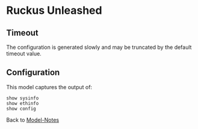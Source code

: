 # Ruckus Unleashed

## Timeout

The configuration is generated slowly and may be truncated by the default timeout value.

## Configuration

This model captures the output of:
```
show sysinfo
show ethinfo
show config
```

Back to [Model-Notes](README.md)